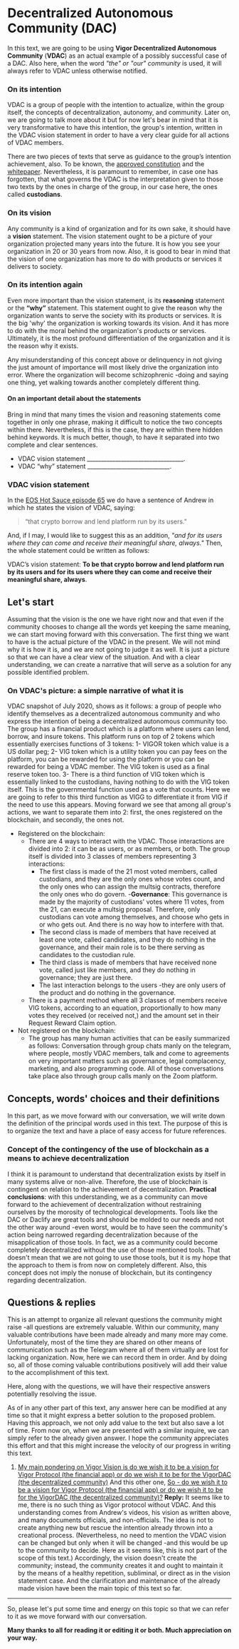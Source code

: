 
# Decentralized Autonomous Community (DAC)
In this text, we are going to be using **Vigor Decentralized Autonomous Community** (**VDAC**) as an actual example of a possibly successful case of a DAC. Also here, when the word *"the" or "our" community* is used, it will always refer to VDAC unless otherwise notified.

### On its intention
VDAC is a group of people with the intention to actualize, within the group itself, the concepts of decentralization, autonomy, and community. Later on, we are going to talk more about it but for now let's bear in mind that it is very transformative to have this intention, the group's intention, written in the VDAC vision statement in order to have a very clear guide for all actions of VDAC members.

There are two pieces of texts that serve as guidance to the group’s intention achievement, also. To be known, the [approved constitution](https://raw.githubusercontent.com/vigorstablecoin/constitution/master/constitution.md) and the [whitepaper](https://docs.vigor.ai/docs/en/whitepaper).  Nevertheless, it is paramount to remember, in case one has forgotten, that what governs the VDAC is the interpretation given to those two texts by the ones in charge of the group, in our case here, the ones called **custodians**.

### On its vision
Any community is a kind of organization and for its own sake, it should have a **vision** statement. The vision statement ought to be a picture of your organization projected many years into the future. It is how you see your organization in 20 or 30 years from now. Also, it is good to bear in mind that the vision of one organization has more to do with products or services it delivers to society.

### On its intention again
Even more important than the vision statement, is its **reasoning** statement or the **“why”** statement. This statement ought to give the reason why the organization wants to serve the society with its products or services. It is the big 'why' the organization is working towards its vision. And it has more to do with the moral behind the organization's products or services. Ultimately, it is the most profound differentiation of the organization and it is the reason why it exists.

Any misunderstanding of this concept above or delinquency in not giving the just amount of importance will most likely drive the organization into error. Where the organization will become schizophrenic -doing and saying one thing, yet walking towards another completely different thing.   

#### On an important detail about the statements
Bring in mind that many times the vision and reasoning statements come together in only one phrase, making it difficult to notice the two concepts within there. Nevertheless, if this is the case, they are within there hidden behind keywords. It is much better, though, to have it separated into two complete and clear sentences.  

* VDAC vision statement __________________________________.
* VDAC “why” statement _____________________________.

### VDAC vision statement
 In the [EOS Hot Sauce episode 65](https://eosnation.io/eos-hot-sauce-65/) we do have a sentence of Andrew in which he states the vision of VDAC, saying:

>“that crypto borrow and lend platform run by its users." 

And, if I may, I would like to suggest this as an addition, _"and for its users where they can come and receive their meaningful share, always."_ Then, the whole statement could be written as follows: 

VDAC’s vision statement: **To be that crypto borrow and lend platform run by its users and for its users where they can come and receive their meaningful share, always**.

## Let's start
Assuming that the vision is the one we have right now and that even if the community chooses to change all the words yet keeping the same meaning, we can start moving forward with this conversation. The first thing we want to have is the actual picture of the VDAC in the present. We will not mind why it is how it is, and we are not going to judge it as well. It is just a picture so that we can have a clear view of the situation. And with a clear understanding, we can create a narrative that will serve as a solution for any possible identified problem.

### On VDAC's picture: a simple narrative of what it is
VDAC snapshot of July 2020, shows as it follows: a group of people who identify themselves as a decentralized autonomous community and who express the intention of being a decentralized autonomous community too. The group has a financial product which is a platform where users can lend, borrow, and insure tokens. This platform runs on top of 2 tokens which essentially exercises functions of 3 tokens: 1- VIGOR token which value is a US dollar peg; 2- VIG token which is a utility token you can pay fees on the platform, you can be rewarded for using the platform or you can be rewarded for being a VDAC member. The VIG token is used as a final reserve token too. 3- There is a third function of VIG token which is essentially linked to the custodians, having nothing to do with the VIG token itself. This is the governmental function used as a vote that counts. Here we are going to refer to this third function as VIGG to differentiate it from VIG if the need to use this appears. Moving forward we see that among all group's actions, we want to separate them into 2: first, the ones registered on the blockchain, and secondly, the ones not.
 - Registered on the blockchain: 
	 - There are 4 ways to interact with the VDAC. Those interactions are divided into 2: it can be as users, or as members, or both. The group itself is divided into 3 classes of members representing 3 interactions: 
		 - The first class is made of the 21 most voted members, called custodians, and they are the only ones whose votes count, and the only ones who can assign the multsig contracts, therefore the only ones who do govern.
			 -**Governance**: This governance is made by the majority of custodians' votes where 11 votes, from the 21, can execute a multsig proposal. Therefore, only custodians can vote among themselves, and choose who gets in or who gets out. And there is no way how to interfere with that.
		 - The second class is made of members that have received at least one vote, called candidates, and they do nothing in the governance, and their main role is to be there serving as candidates to the custodian rule. 
		 - The third class is made of members that have received none vote, called just like members, and they do nothing in governance; they are just there. 
		 - The last interaction belongs to the users -they are only users of the product and do nothing in the governance.
	 - There is a payment method where all 3 classes of members receive VIG tokens, according to an equation, proportionally to how many votes they received (or received not,) and the amount set in their Request Reward Claim option.
 - Not registered on the blockchain: 
	 - The group has many human activities that can be easily summarized as follows: Conversation through group chats manly on the telegram, where people, mostly VDAC members, talk and come to agreements on very important matters such as governance, legal complacency, marketing, and also programming code. All of those conversations take place also through group calls manly on the Zoom platform.

## Concepts, words' choices and their definitions
In this part, as we move forward with our conversation,  we will write down the definition of the principal words used in this text. The purpose of this is to organize the text and have a place of easy access for future references.

### Concept of the contingency of the use of blockchain as a means to achieve decentralization
I think it is paramount to understand that decentralization exists by itself in many systems alive or non-alive. Therefore, the use of blockchain is contingent on relation to the achievement of decentralization. **Practical conclusions**: with this understanding, we as a community can move forward to the achievement of decentralization without restraining ourselves by the morosity of technological developments. Tools like the DAC or Daclify are great tools and should be molded to our needs and not the other way around -even worst, would be to have seen the community's action being narrowed regarding decentralization because of the misapplication of those tools. In fact, we as a community could become completely decentralized without the use of those mentioned tools. That doesn't mean that we are not going to use those tools, but it is my hope that the approach to them is from now on completely different. Also, this concept does not imply the nonuse of blockchain, but its contingency regarding decentralization.

## Questions & replies 
This is an attempt to organize all relevant questions the community might raise -all questions are extremely valuable. Within our community, many valuable contributions have been made already and many more may come. Unfortunately, most of the time they are shared on other means of communication such as the Telegram where all of them virtually are lost for lacking organization. Now, here we can record them in order. And by doing so, all of those coming valuable contributions positively will add their value to the accomplishment of this text.

Here, along with the questions, we will have their respective answers potentially resolving the issue. 

As of in any other part of this text, any answer here can be modified at any time so that it might express a better solution to the proposed problem. Having this approach, we not only add value to the text but also save a lot of time. From now on, when we are presented with a similar inquire, we can simply refer to the already given answer. I hope the community appreciates this effort and that this might increase the velocity of our progress in writing this text.

 1. [My main pondering on Vigor Vision is do we wish it to be a vision for Vigor Protocol (the financial app) or do we wish it to be for the VigorDAC (the decentralized community)](https://t.me/vigorgov/41332) And this other one, [So - do we wish it to be a vision for Vigor Protocol (the financial app) or do we wish it to be for the VigorDAC (the decentralized community)?](https://t.me/vigorgov/41335) **Reply:** It seems like to me, there is no such thing as Vigor protocol without VDAC. And this understanding comes from Andrew's videos, his vision as written above, and many documents officials, and non-officials. The idea is not to create anything new but rescue the intention already thrown into a creational process. (Nevertheless, no need to mention the VDAC vision can be changed but only when it will be changed -and this would be up to the community to decide. Here as it seems like, this is not part of the scope of this text.) Accordingly, the vision doesn't create the community; instead, the community creates it and ought to maintain it by the means of a healthy repetition, subliminal, or direct as in the vision statement case. And the clarification and maintenance of the already made vision have been the main topic of this text so far.

___________________________________________________________________
So, please let's put some time and energy on this topic so that we can refer to it as we move forward with our conversation.

**Many thanks to all for reading it or editing it or both. Much appreciation on your way.**

